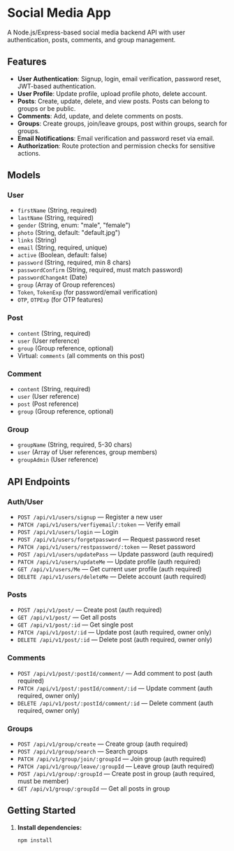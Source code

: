 # Social Media App

A Node.js/Express-based social media backend API with user authentication, posts, comments, and group management.

## Features

-   **User Authentication**: Signup, login, email verification, password reset, JWT-based authentication.
-   **User Profile**: Update profile, upload profile photo, delete account.
-   **Posts**: Create, update, delete, and view posts. Posts can belong to groups or be public.
-   **Comments**: Add, update, and delete comments on posts.
-   **Groups**: Create groups, join/leave groups, post within groups, search for groups.
-   **Email Notifications**: Email verification and password reset via email.
-   **Authorization**: Route protection and permission checks for sensitive actions.

## Models

### User

-   `firstName` (String, required)
-   `lastName` (String, required)
-   `gender` (String, enum: "male", "female")
-   `photo` (String, default: "default.jpg")
-   `links` (String)
-   `email` (String, required, unique)
-   `active` (Boolean, default: false)
-   `password` (String, required, min 8 chars)
-   `passwordConfirm` (String, required, must match password)
-   `passwordChangeAt` (Date)
-   `group` (Array of Group references)
-   `Token`, `TokenExp` (for password/email verification)
-   `OTP`, `OTPExp` (for OTP features)

### Post

-   `content` (String, required)
-   `user` (User reference)
-   `group` (Group reference, optional)
-   Virtual: `comments` (all comments on this post)

### Comment

-   `content` (String, required)
-   `user` (User reference)
-   `post` (Post reference)
-   `group` (Group reference, optional)

### Group

-   `groupName` (String, required, 5-30 chars)
-   `user` (Array of User references, group members)
-   `groupAdmin` (User reference)

## API Endpoints

### Auth/User

-   `POST /api/v1/users/signup` — Register a new user
-   `PATCH /api/v1/users/verfiyemail/:token` — Verify email
-   `POST /api/v1/users/login` — Login
-   `POST /api/v1/users/forgetpassword` — Request password reset
-   `PATCH /api/v1/users/restpassword/:token` — Reset password
-   `POST /api/v1/users/updatePass` — Update password (auth required)
-   `PATCH /api/v1/users/updateMe` — Update profile (auth required)
-   `GET /api/v1/users/Me` — Get current user profile (auth required)
-   `DELETE /api/v1/users/deleteMe` — Delete account (auth required)

### Posts

-   `POST /api/v1/post/` — Create post (auth required)
-   `GET /api/v1/post/` — Get all posts
-   `GET /api/v1/post/:id` — Get single post
-   `PATCH /api/v1/post/:id` — Update post (auth required, owner only)
-   `DELETE /api/v1/post/:id` — Delete post (auth required, owner only)

### Comments

-   `POST /api/v1/post/:postId/comment/` — Add comment to post (auth required)
-   `PATCH /api/v1/post/:postId/comment/:id` — Update comment (auth required, owner only)
-   `DELETE /api/v1/post/:postId/comment/:id` — Delete comment (auth required, owner only)

### Groups

-   `POST /api/v1/group/create` — Create group (auth required)
-   `POST /api/v1/group/search` — Search groups
-   `PATCH /api/v1/group/join/:groupId` — Join group (auth required)
-   `PATCH /api/v1/group/leave/:groupId` — Leave group (auth required)
-   `POST /api/v1/group/:groupId` — Create post in group (auth required, must be member)
-   `GET /api/v1/group/:groupId` — Get all posts in group

## Getting Started

1. **Install dependencies:**
    ```sh
    npm install
    ```
